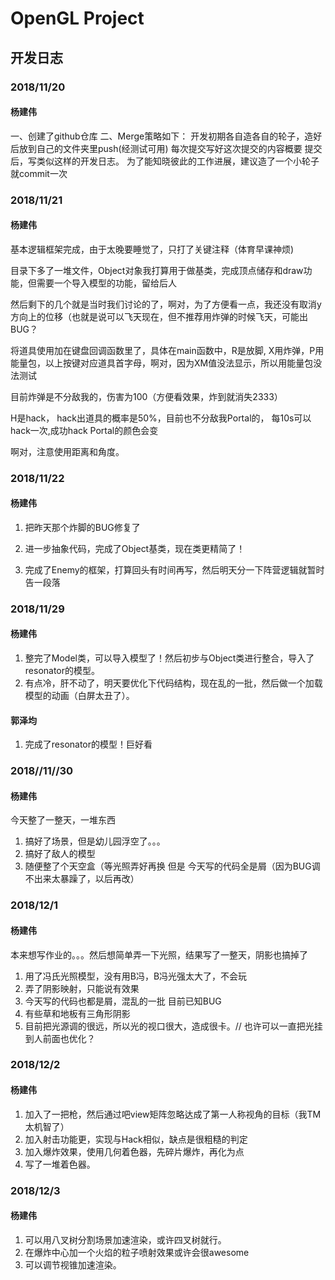 # OpenGL Project
## 开发日志
### 2018/11/20
#### 杨建伟
一、创建了github仓库
二、Merge策略如下：
	开发初期各自造各自的轮子，造好后放到自己的文件夹里push(经测试可用)
	每次提交写好这次提交的内容概要
	提交后，写类似这样的开发日志。
	为了能知晓彼此的工作进展，建议造了一个小轮子就commit一次
### 2018/11/21
#### 杨建伟
基本逻辑框架完成，由于太晚要睡觉了，只打了关键注释（体育早课神烦)

目录下多了一堆文件，Object对象我打算用于做基类，完成顶点储存和draw功能，但需要一个导入模型的功能，留给后人

然后剩下的几个就是当时我们讨论的了，啊对，为了方便看一点，我还没有取消y方向上的位移（也就是说可以飞天现在，但不推荐用炸弹的时候飞天，可能出BUG？

将道具使用加在键盘回调函数里了，具体在main函数中，R是放脚, X用炸弹，P用能量包，以上按键对应道具首字母，啊对，因为XM值没法显示，所以用能量包没法测试

目前炸弹是不分敌我的，伤害为100（方便看效果，炸到就消失2333）

H是hack， hack出道具的概率是50%，目前也不分敌我Portal的， 每10s可以hack一次,成功hack Portal的颜色会变

啊对，注意使用距离和角度。
### 2018/11/22
#### 杨建伟
1. 把昨天那个炸脚的BUG修复了

2. 进一步抽象代码，完成了Object基类，现在类更精简了！

3. 完成了Enemy的框架，打算回头有时间再写，然后明天分一下阵营逻辑就暂时告一段落
### 2018/11/29
#### 杨建伟
1. 整完了Model类，可以导入模型了！然后初步与Object类进行整合，导入了resonator的模型。
2. 有点冷，肝不动了，明天要优化下代码结构，现在乱的一批，然后做一个加载模型的动画（白屏太丑了）。
#### 郭泽均
1. 完成了resonator的模型！巨好看
### 2018//11//30
#### 杨建伟
今天整了一整天，一堆东西
1. 搞好了场景，但是幼儿园浮空了。。。
2. 搞好了敌人的模型
3. 随便整了个天空盒（等光照弄好再换
但是
今天写的代码全是屑（因为BUG调不出来太暴躁了，以后再改）
### 2018/12/1
#### 杨建伟
本来想写作业的。。。然后想简单弄一下光照，结果写了一整天，阴影也搞掉了
1. 用了冯氏光照模型，没有用B冯，B冯光强太大了，不会玩
2. 弄了阴影映射，只能说有效果
3. 今天写的代码也都是屑，混乱的一批
目前已知BUG
1. 有些草和地板有三角形阴影
3. 目前把光源调的很远，所以光的视口很大，造成很卡。// 也许可以一直把光挂到人前面也优化？
### 2018/12/2
#### 杨建伟
1. 加入了一把枪，然后通过吧view矩阵忽略达成了第一人称视角的目标（我TM太机智了）
2. 加入射击功能更，实现与Hack相似，缺点是很粗糙的判定
2. 加入爆炸效果，使用几何着色器，先碎片爆炸，再化为点
4. 写了一堆着色器。
### 2018/12/3
#### 杨建伟
1. 可以用八叉树分割场景加速渲染，或许四叉树就行。
2. 在爆炸中心加一个火焰的粒子喷射效果或许会很awesome
3. 可以调节视锥加速渲染。
